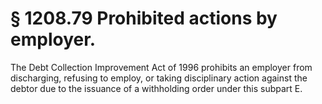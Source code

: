 # § 1208.79   Prohibited actions by employer.

The Debt Collection Improvement Act of 1996 prohibits an employer from discharging, refusing to employ, or taking disciplinary action against the debtor due to the issuance of a withholding order under this subpart E.




